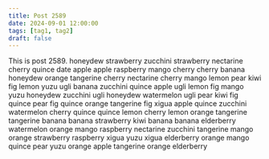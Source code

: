 ```yaml
---
title: Post 2589
date: 2024-09-01 12:00:00
tags: [tag1, tag2]
draft: false
---
```

This is post 2589.
honeydew
strawberry
zucchini
strawberry
nectarine
cherry
quince
date
apple
apple
raspberry
mango
cherry
cherry
banana
honeydew
orange
tangerine
cherry
nectarine
cherry
mango
lemon
pear
kiwi
fig
lemon
yuzu
ugli
banana
zucchini
quince
apple
ugli
lemon
fig
mango
yuzu
honeydew
zucchini
ugli
honeydew
watermelon
ugli
pear
kiwi
fig
quince
pear
fig
quince
orange
tangerine
fig
xigua
apple
quince
zucchini
watermelon
cherry
quince
quince
lemon
cherry
lemon
orange
tangerine
tangerine
banana
banana
strawberry
kiwi
banana
banana
elderberry
watermelon
orange
mango
raspberry
nectarine
zucchini
tangerine
mango
orange
strawberry
raspberry
xigua
yuzu
xigua
elderberry
orange
mango
quince
pear
yuzu
orange
apple
tangerine
orange
elderberry
